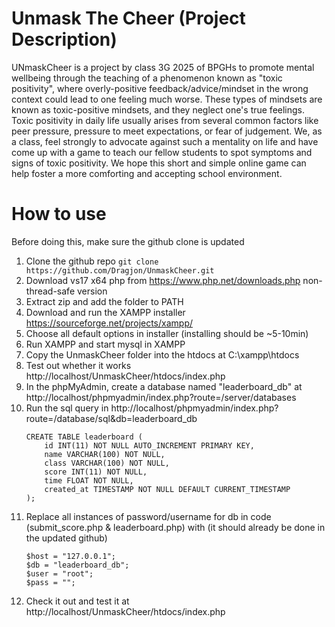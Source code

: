# Unmask The Cheer (Project Description)
UNmaskCheer is a project by class 3G 2025 of BPGHs to promote mental wellbeing through the teaching of a phenomenon known as "toxic positivity", where overly-positive feedback/advice/mindset in the wrong context could lead to one feeling much worse. These types of mindsets are known as toxic-positive mindsets, and they neglect one's true feelings. Toxic positivity in daily life usually arises from several common factors like peer pressure, pressure to meet expectations, or fear of judgement. We, as a class, feel strongly to advocate against such a mentality on life and have come up with a game to teach our fellow students to spot symptoms and signs of toxic positivity. We hope this short and simple online game can help foster a more comforting and accepting school environment.
# How to use
Before doing this, make sure the github clone is updated
1) Clone the github repo `git clone https://github.com/Dragjon/UnmaskCheer.git`
2) Download vs17 x64 php from https://www.php.net/downloads.php non-thread-safe version
3) Extract zip and add the folder to PATH
4) Download and run the XAMPP installer https://sourceforge.net/projects/xampp/
5) Choose all default options in installer (installing should be ~5-10min)
6) Run XAMPP and start mysql in XAMPP
7) Copy the UnmaskCheer folder into the htdocs at C:\xampp\htdocs
8) Test out whether it works http://localhost/UnmaskCheer/htdocs/index.php
9) In the phpMyAdmin, create a database named "leaderboard_db" at http://localhost/phpmyadmin/index.php?route=/server/databases
10) Run the sql query in http://localhost/phpmyadmin/index.php?route=/database/sql&db=leaderboard_db
    ```
    CREATE TABLE leaderboard (
        id INT(11) NOT NULL AUTO_INCREMENT PRIMARY KEY,
        name VARCHAR(100) NOT NULL,
        class VARCHAR(100) NOT NULL,
        score INT(11) NOT NULL,
        time FLOAT NOT NULL,
        created_at TIMESTAMP NOT NULL DEFAULT CURRENT_TIMESTAMP
    );
    ```
10) Replace all instances of password/username for db in code (submit_score.php & leaderboard.php) with (it should already be done in the updated github)
    ```
    $host = "127.0.0.1";
    $db = "leaderboard_db";
    $user = "root";
    $pass = "";
    ````
11) Check it out and test it at http://localhost/UnmaskCheer/htdocs/index.php
